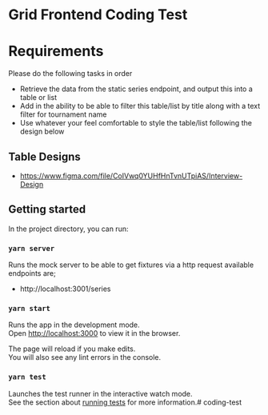

# Grid Frontend Coding Test

# Requirements

Please do the following tasks in order

- Retrieve the data from the static series endpoint, and output this into a table or list
- Add in the ability to be able to filter this table/list by title along with a text filter for tournament name
- Use whatever your feel comfortable to style the table/list following the design below

## Table Designs
- https://www.figma.com/file/CoIVwq0YUHfHnTvnUTpiAS/Interview-Design

## Getting started

In the project directory, you can run:

### `yarn server`

Runs the mock server to be able to get fixtures via a http request available endpoints are;
- http://localhost:3001/series

### `yarn start`

Runs the app in the development mode.<br />
Open [http://localhost:3000](http://localhost:3000) to view it in the browser.

The page will reload if you make edits.<br />
You will also see any lint errors in the console.

### `yarn test`

Launches the test runner in the interactive watch mode.<br />
See the section about [running tests](https://facebook.github.io/create-react-app/docs/running-tests) for more information.# coding-test
